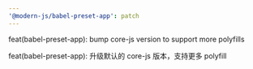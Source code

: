 ```yaml
---
'@modern-js/babel-preset-app': patch
---
```


feat(babel-preset-app): bump core-js version to support more polyfills

feat(babel-preset-app): 升级默认的 core-js 版本，支持更多 polyfill
